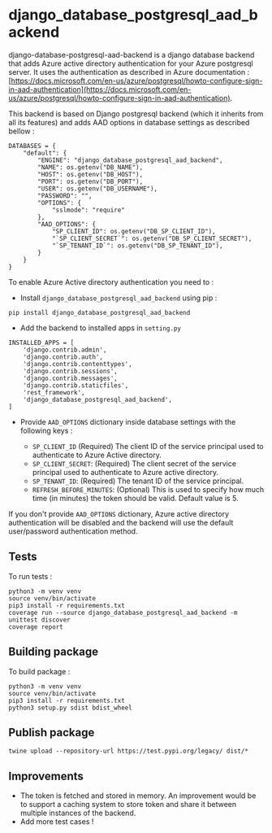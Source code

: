 # django_database_postgresql_aad_backend


django-database-postgresql-aad-backend is a django database backend that adds Azure active directory authentication for 
your Azure postgresql server. It uses the authentication as described in Azure documentation : 
[https://docs.microsoft.com/en-us/azure/postgresql/howto-configure-sign-in-aad-authentication](https://docs.microsoft.com/en-us/azure/postgresql/howto-configure-sign-in-aad-authentication).

This backend is based on Django postgresql backend (which it inherits from all its features) and adds AAD options in 
database settings as described bellow :


    DATABASES = {
        "default": {
            "ENGINE": "django_database_postgresql_aad_backend",
            "NAME": os.getenv("DB_NAME"),
            "HOST": os.getenv("DB_HOST"),
            "PORT": os.getenv("DB_PORT"),
            "USER": os.getenv("DB_USERNAME"),
            "PASSWORD": "",
            "OPTIONS": {
                "sslmode": "require"
            },
            "AAD_OPTIONS": {
                "SP_CLIENT_ID": os.getenv("DB_SP_CLIENT_ID"),
                "`SP_CLIENT_SECRET`": os.getenv("DB_SP_CLIENT_SECRET"),
                "`SP_TENANT_ID`": os.getenv("DB_SP_TENANT_ID"),
            }
        }
    }
    
To enable Azure Active directory authentication you need to :
 
   - Install `django_database_postgresql_aad_backend` using pip : 

    pip install django_database_postgresql_aad_backend
    
   - Add the backend to installed apps in `setting.py` 
        
    INSTALLED_APPS = [
        'django.contrib.admin',
        'django.contrib.auth',
        'django.contrib.contenttypes',
        'django.contrib.sessions',
        'django.contrib.messages',
        'django.contrib.staticfiles',
        'rest_framework',
        'django_database_postgresql_aad_backend',
    ]
        
   - Provide `AAD_OPTIONS` dictionary inside database settings with the following keys : 
    
      - `SP_CLIENT_ID` (Required) The client ID of the service principal used to authenticate to Azure Active directory.
      - `SP_CLIENT_SECRET`: (Required) The client secret of the service principal used to authenticate to Azure active directory.
      - `SP_TENANT_ID`: (Required) The tenant ID of the service principal.
      - `REFRESH_BEFORE_MINUTES`: (Optional) This is used to specify how much time (in minutes) the token should be valid.
            Default value is 5.

If you don't provide `AAD_OPTIONS` dictionary, Azure active directory authentication will be disabled and the backend
will use the default user/password authentication method.


## Tests 

To run tests : 

    python3 -m venv venv
    source venv/bin/activate
    pip3 install -r requirements.txt
    coverage run --source django_database_postgresql_aad_backend -m unittest discover 
    coverage report

## Building package

To build package : 

    python3 -m venv venv
    source venv/bin/activate
    pip3 install -r requirements.txt
    python3 setup.py sdist bdist_wheel

## Publish package 
    
    twine upload --repository-url https://test.pypi.org/legacy/ dist/*
    
 
## Improvements

 - The token is fetched and stored in memory. An improvement would be to support a caching system to store token 
 and share it between multiple instances of the backend.
 - Add more test cases !
